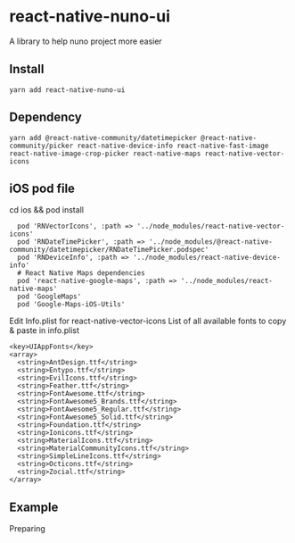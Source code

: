 # react-native-nuno-ui
A library to help nuno project more easier

## Install ##
`yarn add react-native-nuno-ui`

## Dependency ##
`yarn add @react-native-community/datetimepicker @react-native-community/picker react-native-device-info react-native-fast-image react-native-image-crop-picker react-native-maps react-native-vector-icons`

## iOS pod file ##
cd ios && pod install

```
  pod 'RNVectorIcons', :path => '../node_modules/react-native-vector-icons'
  pod 'RNDateTimePicker', :path => '../node_modules/@react-native-community/datetimepicker/RNDateTimePicker.podspec'
  pod 'RNDeviceInfo', :path => '../node_modules/react-native-device-info'
  # React Native Maps dependencies
  pod 'react-native-google-maps', :path => '../node_modules/react-native-maps'
  pod 'GoogleMaps'
  pod 'Google-Maps-iOS-Utils'
```

Edit Info.plist for react-native-vector-icons
List of all available fonts to copy & paste in info.plist
```
<key>UIAppFonts</key>
<array>
  <string>AntDesign.ttf</string>
  <string>Entypo.ttf</string>
  <string>EvilIcons.ttf</string>
  <string>Feather.ttf</string>
  <string>FontAwesome.ttf</string>
  <string>FontAwesome5_Brands.ttf</string>
  <string>FontAwesome5_Regular.ttf</string>
  <string>FontAwesome5_Solid.ttf</string>
  <string>Foundation.ttf</string>
  <string>Ionicons.ttf</string>
  <string>MaterialIcons.ttf</string>
  <string>MaterialCommunityIcons.ttf</string>
  <string>SimpleLineIcons.ttf</string>
  <string>Octicons.ttf</string>
  <string>Zocial.ttf</string>
</array>
```

## Example ##
Preparing
